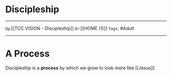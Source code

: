# Discipleship

---

`Up`:[[TCC VISION - Discipleship]] `Or`:[[HOME (1)]] `Tags`: #Adult

---

# A Process

Discipleship is a **process** by which we grow to look more like [[Jesus]].